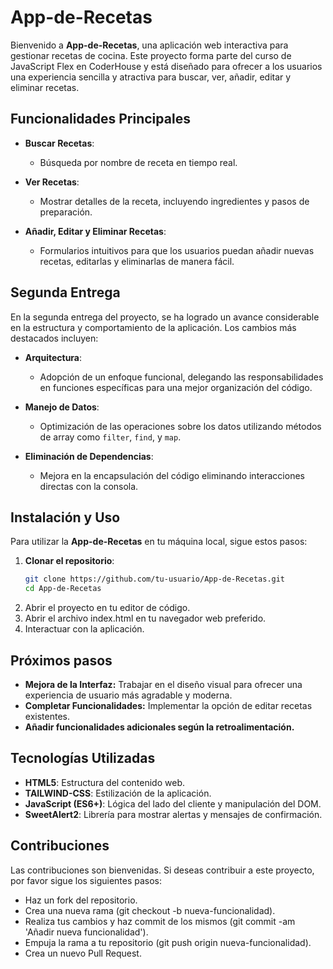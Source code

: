 # App-de-Recetas

Bienvenido a **App-de-Recetas**, una aplicación web interactiva para gestionar recetas de cocina. Este proyecto forma parte del curso de JavaScript Flex en CoderHouse y está diseñado para ofrecer a los usuarios una experiencia sencilla y atractiva para buscar, ver, añadir, editar y eliminar recetas.

## Funcionalidades Principales

- **Buscar Recetas**:
  - Búsqueda por nombre de receta en tiempo real.

- **Ver Recetas**:
  - Mostrar detalles de la receta, incluyendo ingredientes y pasos de preparación.

- **Añadir, Editar y Eliminar Recetas**:
  - Formularios intuitivos para que los usuarios puedan añadir nuevas recetas, editarlas y eliminarlas de manera fácil.

## Segunda Entrega

En la segunda entrega del proyecto, se ha logrado un avance considerable en la estructura y comportamiento de la aplicación. Los cambios más destacados incluyen:

- **Arquitectura**:
  - Adopción de un enfoque funcional, delegando las responsabilidades en funciones específicas para una mejor organización del código.
  
- **Manejo de Datos**:
  - Optimización de las operaciones sobre los datos utilizando métodos de array como `filter`, `find`, y `map`.

- **Eliminación de Dependencias**:
  - Mejora en la encapsulación del código eliminando interacciones directas con la consola.

## Instalación y Uso

Para utilizar la **App-de-Recetas** en tu máquina local, sigue estos pasos:

1. **Clonar el repositorio**:
   ```bash
   git clone https://github.com/tu-usuario/App-de-Recetas.git
   cd App-de-Recetas

2. Abrir el proyecto en tu editor de código.
3. Abrir el archivo index.html en tu navegador web preferido.
4. Interactuar con la aplicación.

## Próximos pasos
- **Mejora de la Interfaz:** Trabajar en el diseño visual para ofrecer una experiencia de usuario más agradable y moderna.
- **Completar Funcionalidades:** Implementar la opción de editar recetas existentes.
- **Añadir funcionalidades adicionales según la retroalimentación.**

## Tecnologías Utilizadas
- **HTML5**: Estructura del contenido web.
- **TAILWIND-CSS**: Estilización de la aplicación.
- **JavaScript (ES6+)**: Lógica del lado del cliente y manipulación del DOM.
- **SweetAlert2**: Librería para mostrar alertas y mensajes de confirmación.

## Contribuciones
Las contribuciones son bienvenidas. Si deseas contribuir a este proyecto, por favor sigue los siguientes pasos:

- Haz un fork del repositorio.
- Crea una nueva rama (git checkout -b nueva-funcionalidad).
- Realiza tus cambios y haz commit de los mismos (git commit -am 'Añadir nueva funcionalidad').
- Empuja la rama a tu repositorio (git push origin nueva-funcionalidad).
- Crea un nuevo Pull Request.
